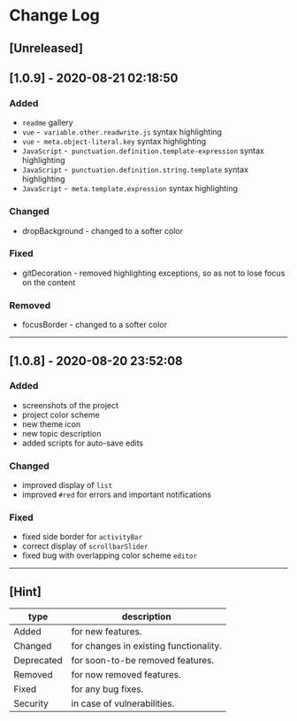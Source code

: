 # Change Log

## [Unreleased]

## [1.0.9] - 2020-08-21 02:18:50

### Added

- `readme` gallery
- `vue` -` variable.other.readwrite.js` syntax highlighting
- `vue` -` meta.object-literal.key` syntax highlighting
- `JavaScript` -` punctuation.definition.template-expression` syntax highlighting
- `JavaScript` -` punctuation.definition.string.template` syntax highlighting
- `JavaScript` -` meta.template.expression` syntax highlighting

### Changed

- dropBackground - changed to a softer color

### Fixed

- gitDecoration - removed highlighting exceptions, so as not to lose focus on the content

### Removed

- focusBorder - changed to a softer color
---

## [1.0.8] - 2020-08-20 23:52:08

### Added

- screenshots of the project
- project color scheme
- new theme icon
- new topic description
- added scripts for auto-save edits

### Changed

- improved display of `list`
- improved `#red` for errors and important notifications

### Fixed

- fixed side border for `activityBar`
- correct display of `scrollbarSlider`
- fixed bug with overlapping color scheme `editor`

---

## [Hint]

| type       | description                            |
| ---------- | -------------------------------------- |
| Added      | for new features.                      |
| Changed    | for changes in existing functionality. |
| Deprecated | for soon-to-be removed features.       |
| Removed    | for now removed features.              |
| Fixed      | for any bug fixes.                     |
| Security   | in case of vulnerabilities.            |

